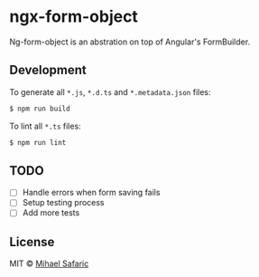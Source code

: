 # ngx-form-object

Ng-form-object is an abstration on top of Angular's FormBuilder.

## Development

To generate all `*.js`, `*.d.ts` and `*.metadata.json` files:

```bash
$ npm run build
```

To lint all `*.ts` files:

```bash
$ npm run lint
```

## TODO

  - [ ] Handle errors when form saving fails
  - [ ] Setup testing process
  - [ ] Add more tests

## License

MIT © [Mihael Safaric](mailto:mihael.safaric@infinum.hr)
